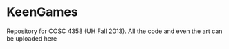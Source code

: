 KeenGames
=========

Repository for COSC 4358 (UH Fall 2013). All the code and even the art can be uploaded here
